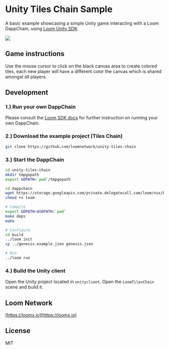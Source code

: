# Unity Tiles Chain Sample

A basic example showcasing a simple Unity game interacting with a Loom DappChain, using [Loom Unity SDK](https://github.com/loomnetwork/unity3d-sdk).

![](https://camo.githubusercontent.com/9d49b0ce78d692e69d1dd571bc8d1aafe5b806a8/68747470733a2f2f647a776f6e73656d72697368372e636c6f756466726f6e742e6e65742f6974656d732f315232363044327030713370304d33693232304a2f53637265656e2532305265636f7264696e67253230323031382d30352d3232253230617425323031302e3233253230414d2e6769663f763d3961353539316139)


Game instructions
----

Use the mouse cursor to click on the black canvas area to create colored tiles, each new player will have a different color the canvas which is shared amongst all players.

Development
----

### 1.) Run your own DappChain

Please consult the [Loom SDK docs](https://loomx.io/developers/docs/en/prereqs.html) for further instruction on running your own DappChain.

### 2.) Download the example project (Tiles Chain)

```bash
git clone https://github.com/loomnetwork/unity-tiles-chain
```

### 3.) Start the DappChain

```bash
cd unity-tiles-chain
mkdir tmpgopath
export GOPATH=`pwd`/tmpgopath

cd dappchain
wget https://storage.googleapis.com/private.delegatecall.com/loom/osx/build-196/loom
chmod +x loom

# Compile
export GOPATH=$GOPATH:`pwd`
make deps
make

# Configure
cd build
../loom init
cp ../genesis.example.json genesis.json

# Run
../loom run
```

### 4.) Build the Unity client
Open the Unity project located in `unityclient`. Open the `LoomTilesChain` scene and build it.

Loom Network
----
[https://loomx.io](https://loomx.io)


License
----

MIT
